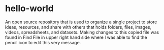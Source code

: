 # hello-world
An open source repository that is used to organize a single project to store ideas, resources, and share with others that holds folders, files, images, videos, spreadsheets, and datasets.
Making changes to this copied file was found in Find File in upper right hand side where I was able to find the pencil icon to edit this very message.
